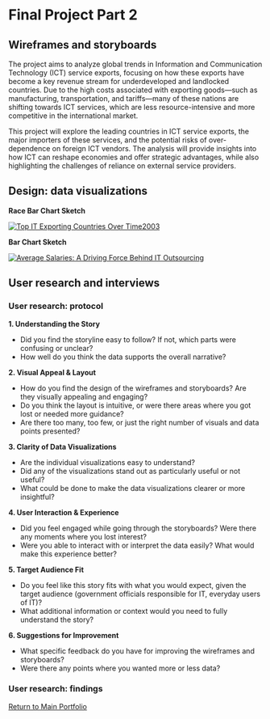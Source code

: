 # Final Project Part 2
## Wireframes and storyboards
The project aims to analyze global trends in Information and Communication Technology (ICT) service exports, focusing on how these exports have become a key revenue stream for underdeveloped and landlocked countries. Due to the high costs associated with exporting goods—such as manufacturing, transportation, and tariffs—many of these nations are shifting towards ICT services, which are less resource-intensive and more competitive in the international market. 

This project will explore the leading countries in ICT service exports, the major importers of these services, and the potential risks of over-dependence on foreign ICT vendors. The analysis will provide insights into how ICT can reshape economies and offer strategic advantages, while also highlighting the challenges of reliance on external service providers.

## Design: data visualizations
**Race Bar Chart Sketch**
<div class='tableauPlaceholder' id='viz1728089841329' style='position: relative'><noscript><a href='#'><img alt='Top IT Exporting Countries Over Time2003 ' src='https:&#47;&#47;public.tableau.com&#47;static&#47;images&#47;8R&#47;8RN2WWYDK&#47;1_rss.png' style='border: none' /></a></noscript><object class='tableauViz'  style='display:none;'><param name='host_url' value='https%3A%2F%2Fpublic.tableau.com%2F' /> <param name='embed_code_version' value='3' /> <param name='path' value='shared&#47;8RN2WWYDK' /> <param name='toolbar' value='yes' /><param name='static_image' value='https:&#47;&#47;public.tableau.com&#47;static&#47;images&#47;8R&#47;8RN2WWYDK&#47;1.png' /> <param name='animate_transition' value='yes' /><param name='display_static_image' value='yes' /><param name='display_spinner' value='yes' /><param name='display_overlay' value='yes' /><param name='display_count' value='yes' /><param name='language' value='en-US' /><param name='filter' value='publish=yes' /></object></div>                
<script type='text/javascript'>                    
  var divElement = document.getElementById('viz1728089841329');                    
  var vizElement = divElement.getElementsByTagName('object')[0];
  vizElement.style.width='100%';vizElement.style.height=(divElement.offsetWidth*0.75)+'px';                    
  var scriptElement = document.createElement('script');                    
  scriptElement.src = 'https://public.tableau.com/javascripts/api/viz_v1.js';
  vizElement.parentNode.insertBefore(scriptElement, vizElement);                
</script>

**Bar Chart Sketch**
<div class='tableauPlaceholder' id='viz1728096649316' style='position: relative'><noscript><a href='#'><img alt='Average Salaries: A Driving Force Behind IT Outsourcing ' src='https:&#47;&#47;public.tableau.com&#47;static&#47;images&#47;Sa&#47;Salarybarchart&#47;Sheet1&#47;1_rss.png' style='border: none' /></a></noscript><object class='tableauViz'  style='display:none;'><param name='host_url' value='https%3A%2F%2Fpublic.tableau.com%2F' /> <param name='embed_code_version' value='3' /> <param name='site_root' value='' /><param name='name' value='Salarybarchart&#47;Sheet1' /><param name='tabs' value='no' /><param name='toolbar' value='yes' /><param name='static_image' value='https:&#47;&#47;public.tableau.com&#47;static&#47;images&#47;Sa&#47;Salarybarchart&#47;Sheet1&#47;1.png' /> <param name='animate_transition' value='yes' /><param name='display_static_image' value='yes' /><param name='display_spinner' value='yes' /><param name='display_overlay' value='yes' /><param name='display_count' value='yes' /><param name='language' value='en-US' /><param name='filter' value='publish=yes' /></object></div>                <script type='text/javascript'>                    var divElement = document.getElementById('viz1728096649316');                    var vizElement = divElement.getElementsByTagName('object')[0];                    vizElement.style.width='100%';vizElement.style.height=(divElement.offsetWidth*0.75)+'px';                    var scriptElement = document.createElement('script');                    scriptElement.src = 'https://public.tableau.com/javascripts/api/viz_v1.js';                    vizElement.parentNode.insertBefore(scriptElement, vizElement);                </script>

## User research and interviews
### User research: protocol

**1. Understanding the Story**
- Did you find the storyline easy to follow? If not, which parts were confusing or unclear?
- How well do you think the data supports the overall narrative?

**2. Visual Appeal & Layout**
- How do you find the design of the wireframes and storyboards? Are they visually appealing and engaging?
- Do you think the layout is intuitive, or were there areas where you got lost or needed more guidance?
- Are there too many, too few, or just the right number of visuals and data points presented?

**3. Clarity of Data Visualizations**
- Are the individual visualizations easy to understand?
- Did any of the visualizations stand out as particularly useful or not useful?
- What could be done to make the data visualizations clearer or more insightful?

**4. User Interaction & Experience**
- Did you feel engaged while going through the storyboards? Were there any moments where you lost interest?
- Were you able to interact with or interpret the data easily? What would make this experience better?

**5. Target Audience Fit**
- Do you feel like this story fits with what you would expect, given the target audience (government officials responsible for IT, everyday users of IT)?
- What additional information or context would you need to fully understand the story?

**6. Suggestions for Improvement**
- What specific feedback do you have for improving the wireframes and storyboards?
- Were there any points where you wanted more or less data?
  
### User research: findings


[Return to Main Portfolio](/README.md)
